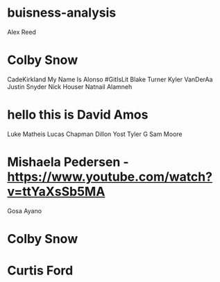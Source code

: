 # buisness-analysis
Alex Reed
# Colby Snow
CadeKirkland
My Name Is Alonso #GitIsLit
Blake Turner
Kyler VanDerAa
Justin Snyder
Nick Houser
Natnail Alamneh
# hello this is David Amos
Luke Matheis
Lucas Chapman
Dillon Yost
Tyler G
Sam Moore
# Mishaela Pedersen - https://www.youtube.com/watch?v=ttYaXsSb5MA
Gosa Ayano
# Colby Snow
# Curtis Ford
